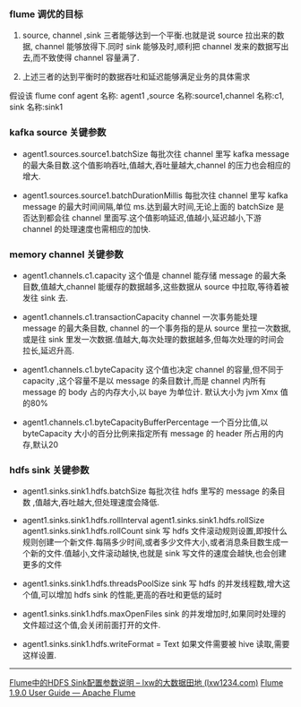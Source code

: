
### flume 调优的目标

1.  source, channel ,sink 三者能够达到一个平衡.也就是说 source 拉出来的数据, channel 能够放得下.同时 sink 能够及时,顺利把 channel 发来的数据写出去,而不致使得 channel 容量满了.
    
2.  上述三者的达到平衡时的数据吞吐和延迟能够满足业务的具体需求
    

假设该 flume conf agent 名称: agent1 ,source 名称:source1,channel 名称:c1, sink 名称:sink1

### kafka source 关键参数

-   agent1.sources.source1.batchSize 每批次往 channel 里写 kafka message 的最大条目数.这个值影响吞吐,值越大,吞吐量越大,channel 的压力也会相应的增大.
    
-   agent1.sources.source1.batchDurationMillis 每批次往 channel 里写 kafka message 的最大时间间隔,单位 ms.达到最大时间,无论上面的 batchSize 是否达到都会往 channel 里面写.这个值影响延迟,值越小,延迟越小,下游 channel 的处理速度也需相应的加快.
    

  

### memory channel 关键参数

-   agent1.channels.c1.capacity 这个值是 channel 能存储 message 的最大条目数,值越大,channel 能缓存的数据越多,这些数据从 source 中拉取,等待着被发往 sink 去.
    
-   agent1.channels.c1.transactionCapacity channel 一次事务能处理 message 的最大条目数, channel 的一个事务指的是从 source 里拉一次数据,或是往 sink 里发一次数据.值越大,每次处理的数据越多,但每次处理的时间会拉长,延迟升高.
    
-   agent1.channels.c1.byteCapacity 这个值也决定 channel 的容量,但不同于 capacity ,这个容量不是以 message 的条目数计,而是 channel 内所有 message 的 body 占的内存大小,以 baye 为单位计. 默认大小为 jvm Xmx 值的80%
    
-   agent1.channels.c1.byteCapacityBufferPercentage 一个百分比值,以 byteCapacity 大小的百分比例来指定所有 message 的 header 所占用的内存,默认20
    

  


### hdfs sink 关键参数

-   agent1.sinks.sink1.hdfs.batchSize 每批次往 hdfs 里写的 message 的条目数 ,值越大,吞吐越大,但处理速度会降低.
    
-   agent1.sinks.sink1.hdfs.rollInterval agent1.sinks.sink1.hdfs.rollSize agent1.sinks.sink1.hdfs.rollCount sink 写 hdfs 文件滚动规则设置,即按什么规则创建一个新文件.每隔多少时间,或者多少文件大小,或者消息条目数生成一个新的文件.值越小,文件滚动越快,也就是 sink 写文件的速度会越快,也会创建更多的文件
    

-   agent1.sinks.sink1.hdfs.threadsPoolSize sink 写 hdfs 的并发线程数,增大这个值,可以增加 hdfs sink 的性能,更高的吞吐和更低的延时
    
-   agent1.sinks.sink1.hdfs.maxOpenFiles sink 的并发增加时,如果同时处理的文件超过这个值,会关闭前面打开的文件.
    
-   agent1.sinks.sink1.hdfs.writeFormat = Text 如果文件需要被 hive 读取,需要这样设置.




---
[Flume中的HDFS Sink配置参数说明 – lxw的大数据田地 (lxw1234.com)](http://lxw1234.com/archives/2015/10/527.htm)
[Flume 1.9.0 User Guide — Apache Flume](https://flume.apache.org/releases/content/1.9.0/FlumeUserGuide.html#hdfs-sink)


